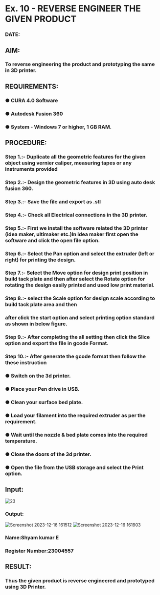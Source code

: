 # Ex. 10 - REVERSE ENGINEER THE GIVEN PRODUCT

### DATE: 

## AIM: 
### To reverse engineering the product and prototyping the same in 3D printer.

## REQUIREMENTS:
### ●	CURA 4.0 Software
### ●	 Autodesk Fusion 360
### ●	 System - Windows 7 or higher, 1 GB RAM.

## PROCEDURE:
### Step 1.:- Duplicate all the geometric features for the given object using vernier caliper, measuring tapes or any instruments provided
### Step 2.:- Design the geometric features in 3D using auto desk fusion 360.
### Step 3.:- Save the file and export as .stl
### Step 4.:- Check all Electrical connections in the 3D printer.
### Step 5.:- First we install the software related the 3D printer (idea maker, ultimaker etc.)In idea maker first open the software and click the open file option.
### Step 6.:- Select the Pan option and select the extruder (left or right) for printing the design.
### Step 7.:- Select the Move option for design print position in build tack plate and then after select the Rotate option for rotating the design easily printed and used low print material.
### Step 8.:- select the Scale option for design scale according to build tack plate area and then
### after click the start option and select printing option standard as shown in below figure.
### Step 9.:- After completing the all setting then click the Slice option and export the file in gcode Format.
### Step 10.:- After generate the gcode format then follow the these instruction 
  ###   ●	Switch on the 3d printer.
  ###   ●	Place your Pen drive in USB.
  ###   ●	Clean your surface bed plate.
  ###   ●	Load your filament into the required extruder as per the requirement.
  ###   ●	Wait until the nozzle & bed plate comes into the required temperature.
  ###   ●	Close the doors of the 3d printer.
  ###   ●	Open the file from the USB storage and select the Print option.

## Input:
![23](https://github.com/sreehari2315/Ex.-10---REVERSE-ENGINEER-THE-GIVEN-PRODUCT/assets/139331590/5b85ab2e-8354-4133-a3ea-c4bf7bc5c8e0)

### Output:
![Screenshot 2023-12-16 161512](https://github.com/sreehari2315/Ex.-10---REVERSE-ENGINEER-THE-GIVEN-PRODUCT/assets/139331590/f2c0af98-3a55-4d9b-bfbb-5ebf92c5a8a5)
![Screenshot 2023-12-16 161903](https://github.com/sreehari2315/Ex.-10---REVERSE-ENGINEER-THE-GIVEN-PRODUCT/assets/139331590/63420698-22cd-48e9-9a95-68fa6dc55578)


### Name:Shyam kumar E
### Register Number:23004557

## RESULT:
###   Thus the given product is reverse engineered and prototyped using 3D Printer.

